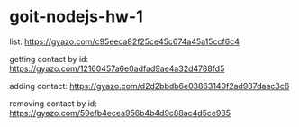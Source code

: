 # goit-nodejs-hw-1

list: https://gyazo.com/c95eeca82f25ce45c674a45a15ccf6c4

getting contact by id: https://gyazo.com/12160457a6e0adfad9ae4a32d4788fd5

adding contact: https://gyazo.com/d2d2bbdb6e03863140f2ad987daac3c6

removing contact by id: https://gyazo.com/59efb4ecea956b4b4d9c88ac4d5ce985